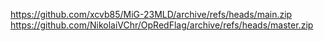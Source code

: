 https://github.com/xcvb85/MiG-23MLD/archive/refs/heads/main.zip
https://github.com/NikolaiVChr/OpRedFlag/archive/refs/heads/master.zip
